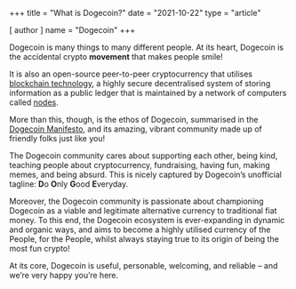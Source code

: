 +++
title = "What is Dogecoin?"
date = "2021-10-22"
type = "article"

[ author ]
  name = "Dogecoin"
+++
 
Dogecoin is many things to many different people. At its heart, Dogecoin is the accidental crypto **movement** that makes people smile! 

It is also an open-source peer-to-peer cryptocurrency that utilises [blockchain technology](https://www.dogecoin.com/dogepedia/articles/what-is-a-blockchain), a highly secure decentralised system of storing information as a public ledger that is maintained by a network of computers called [nodes](https://www.dogecoin.com/dogepedia/articles/what-is-a-node). 

More than this, though, is the ethos of Dogecoin, summarised in the [Dogecoin Manifesto](https://foundation.dogecoin.com/manifesto/), and its amazing, vibrant community made up of friendly folks just like you!  

The Dogecoin community cares about supporting each other, being kind, teaching people about cryptocurrency, fundraising, having fun, making memes, and being absurd. This is nicely captured by Dogecoin’s unofficial tagline: **D**o **O**nly **G**ood **E**veryday.  

Moreover, the Dogecoin community is passionate about championing Dogecoin as a viable and legitimate alternative currency to traditional fiat money. To this end, the Dogecoin ecosystem is ever-expanding in dynamic and organic ways, and aims to become a highly utilised currency of the People, for the People, whilst always staying true to its origin of being the most fun crypto! 

At its core, Dogecoin is useful, personable, welcoming, and reliable – and we’re very happy you’re here. 
